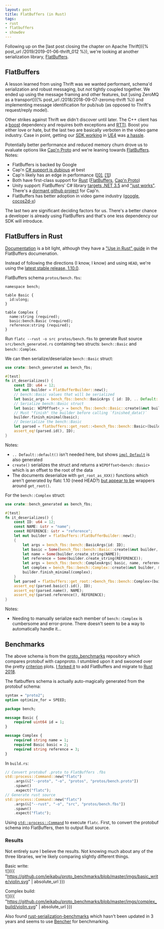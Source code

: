 ```yaml
---
layout: post
title: FlatBuffers (in Rust)
tags:
- rust
- flatbuffers
- showdev
---
```


Following up on the [last post closing the chapter on Apache Thrift]({% post_url /2019/2019-01-06-thrift_012 %}), we're looking at another serialization library, [FlatBuffers](https://google.github.io/flatbuffers/).

## FlatBuffers

A lesson learned from using Thrift was we wanted performant, schema'd serialization and robust messaging, but _not_ tightly coupled together.  We ended up using the message framing and other features, but [using ZeroMQ as a transport]({% post_url /2018/2018-09-07-zeromq-thrift %}) and implementing message identification for pub/sub (as opposed to Thrift's request/reply model).

Other strikes against Thrift we didn't discover until later.  The C++ client has a [boost](https://www.boost.org/) dependency and requires both exceptions and [RTTI](https://en.wikipedia.org/wiki/Run-time_type_information).  Boost you either love or hate, but the last two are basically verboten in the video game industry.  Case in point, getting our [SDK working](https://github.com/subor/sample_ue4_platformer) in [UE4](https://www.unrealengine.com/) was [a hassle](https://github.com/subor/sdk/blob/master/docs/topics/ue4.md).

Potentially better performance and reduced memory churn drove us to evaluate options like [Cap'n Proto](https://capnproto.org/) and we're leaning towards [FlatBuffers](https://google.github.io/flatbuffers/).  Notes:

- FlatBuffers is backed by Google
- Cap'n [C# support is dubious](https://capnproto.org/otherlang.html) at best
- Cap'n likely has an edge in performance ([[0]](https://github.com/thekvs/cpp-serializers), [[1]](https://github.com/felixguendling/cpp-serialization-benchmark))
- Both have first-class support for [Rust](https://www.rust-lang.org/) ([FlatBuffers](https://github.com/google/flatbuffers#supported-programming-languages), [Cap'n Proto](https://github.com/capnproto/capnproto-rust))
- Unity support: FlatBuffers' C# library [targets .NET 3.5](https://github.com/google/flatbuffers/blob/master/net/FlatBuffers/FlatBuffers.csproj#L12) and ["just works"](http://exiin.com/blog/flatbuffers-for-unity-sample-code/).  There's a [dormant github project](https://github.com/ThomasBrixLarsen/capnproto-dotnet) for Cap'n.
- FlatBuffers has better adoption in video game industry ([google](https://developers.google.com/games/#Tools), [cocos2d-x](https://cocos2d-x.org/reference/native-cpp/V3.5/d7/d2d/namespaceflatbuffers.html))

The last two are significant deciding factors for us.  There's a better chance a developer is already using FlatBuffers and that's one less dependency our SDK will introduce.

## FlatBuffers in Rust

[Documentation](https://docs.rs/flatbuffers/0.5.0/flatbuffers/) is a bit light, although they have a ["Use in Rust" guide](https://google.github.io/flatbuffers/flatbuffers_guide_use_rust.html) in the FlatBuffers documenation.

Instead of following the directions (I know, I know) and using `HEAD`, we're using the [latest stable release, 1.10.0](https://github.com/google/flatbuffers/releases).

FlatBuffers schema `protos/bench.fbs`:
```thrift
namespace bench;

table Basic {
  id:ulong;
}

table Complex {
  name:string (required);
  basic:bench.Basic (required);
  reference:string (required);
}
```
Run `flatc --rust -o src protos/bench.fbs` to generate Rust source `src/bench_generated.rs` containing two structs: `bench::Basic` and `bench::Complex`.

We can then serialize/deserialize `bench::Basic` struct:
```rust
use crate::bench_generated as bench_fbs;

#[test]
fn it_deserializes() {
    const ID: u64 = 12;
    let mut builder = FlatBufferBuilder::new();
    // bench::Basic values that will be serialized
    let basic_args = bench_fbs::bench::BasicArgs { id: ID, .. Default::default() };
    // Serialize bench::Basic struct
    let basic: WIPOffset<_> = bench_fbs::bench::Basic::create(&mut builder, &basic_args);
    // Must "finish" the builder before calling `finished_data()`
    builder.finish_minimal(basic);
    // Deserialize the bench::Basic
    let parsed = flatbuffers::get_root::<bench_fbs::bench::Basic>(builder.finished_data());
    assert_eq!(parsed.id(), ID);
}
```
Notes:
- `.. Default::default()` isn't needed here, but shows [`impl Default`](https://doc.rust-lang.org/std/default/trait.Default.html) is also generated
- `create()` serializes the struct and returns a `WIPOffset<bench::Basic>` which is an offset to the root of the data
- The documents deserialize with `get_root_as_XXX()` functions which aren't generated by flatc 1.10 (need HEAD?) [but appear to be](https://github.com/google/flatbuffers/issues/5000) wrappers around `get_root()`.

For the `bench::Complex` struct:
```rust
use crate::bench_generated as bench_fbs;

#[test]
fn it_deserializes() {
    const ID: u64 = 12;
    const NAME: &str = "name";
    const REFERENCE: &str = "reference";
    let mut builder = flatbuffers::FlatBufferBuilder::new();
    {
        let args = bench_fbs::bench::BasicArgs{id: ID};
        let basic = Some(bench_fbs::bench::Basic::create(&mut builder, &args));
        let name = Some(builder.create_string(NAME));
        let reference = Some(builder.create_string(REFERENCE));
        let args = bench_fbs::bench::ComplexArgs{ basic, name, reference };
        let complex = bench_fbs::bench::Complex::create(&mut builder, &args);
        builder.finish_minimal(complex);
    }
    let parsed = flatbuffers::get_root::<bench_fbs::bench::Complex>(builder.finished_data());
    assert_eq!(parsed.basic().id(), ID);
    assert_eq!(parsed.name(), NAME);
    assert_eq!(parsed.reference(), REFERENCE);
}
```

Notes:
- Needing to manually serialize each member of `bench::Complex` is cumbersome and error-prone.  There doesn't seem to be a way to automatically handle it...

## Benchmarks

The above schema is from the [proto_benchmarks](https://github.com/ChrisMacNaughton/proto_benchmarks) repository which compares protobuf with capnproto.  I stumbled upon it and swooned over the pretty [criterion](https://github.com/bheisler/criterion.rs) plots.  [I forked it](https://github.com/jeikabu/proto_benchmarks) to add FlatBuffers and migrate to [Rust 2018](https://blog.rust-lang.org/2018/07/27/what-is-rust-2018.html).

The flatbuffers schema is actually auto-magically generated from the protobuf schema:
```protobuf
syntax = "proto2";
option optimize_for = SPEED;

package bench;

message Basic {
    required uint64 id = 1;
}

message Complex {
    required string name = 1;
    required Basic basic = 2;
    required string reference = 3;
}
```

In `build.rs`:
```rust
// Convert protobuf .proto to FlatBuffers .fbs
std::process::Command::new("flatc")
    .args(&["--proto", "-o", "protos", "protos/bench.proto"])
    .spawn()
    .expect("flatc");
// Generate rust source
std::process::Command::new("flatc")
    .args(&["--rust", "-o", "src", "protos/bench.fbs"])
    .spawn()
    .expect("flatc");
```

Using [`std::process::Command`](https://doc.rust-lang.org/std/process/struct.Command.html) to execute `flatc`.  First, to convert the protobuf schema into FlatBuffers, then to output Rust source.

### Results

Not entirely sure I believe the results.  Not knowing much about any of the three libraries, we're likely comparing slightly different things.

Basic write:  
![]({{ "https://github.com/jeikabu/proto_benchmarks/blob/master/imgs/basic_write/violin.svg" | absolute_url }})

Complex build:  
![]({{ "https://github.com/jeikabu/proto_benchmarks/blob/master/imgs/complex_build/violin.svg" | absolute_url }})

Also found [rust-serialization-benchmarks](https://github.com/erickt/rust-serialization-benchmarks) which hasn't been updated in 3 years and seems to use [Bencher](https://doc.rust-lang.org/1.1.0/test/struct.Bencher.html) for benchmarking.
